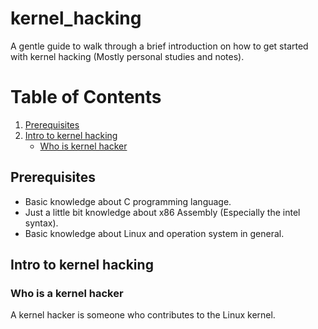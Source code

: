 # kernel_hacking
A gentle guide to walk through a brief introduction on how to get started with kernel hacking (Mostly personal studies and notes).

# Table of Contents
1. [Prerequisites](#prerequisites)
2. [Intro to kernel hacking](#intro-to-kernel-hacking)
   - [Who is kernel hacker](#who-is-a-kernel-hacker)

## Prerequisites
- Basic knowledge about C programming language.
- Just a little bit knowledge about x86 Assembly (Especially the intel syntax).
- Basic knowledge about Linux and operation system in general.

## Intro to kernel hacking
### Who is a kernel hacker
A kernel hacker is someone who contributes to the Linux kernel.
